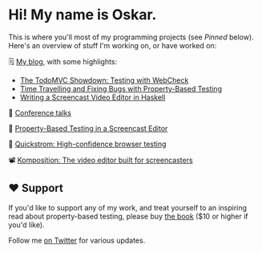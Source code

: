 # Hi! My name is Oskar.

This is where you'll most of my programming
projects (see _Pinned_ below). Here's an overview of stuff I'm working on, or
have worked on:

🗒️ [My blog](https://wickstrom.tech/writing.html), with some highlights:

- [The TodoMVC Showdown: Testing with WebCheck](https://wickstrom.tech/programming/2020/07/02/the-todomvc-showdown-testing-with-webcheck.html)
- [Time Travelling and Fixing Bugs with Property-Based Testing](https://wickstrom.tech/programming/2019/11/17/time-travelling-and-fixing-bugs-with-property-based-testing.html)
- [Writing a Screencast Video Editor in Haskell](https://wickstrom.tech/programming/2018/10/26/writing-a-screencast-video-editor-in-haskell.html)

🎤 [Conference talks](https://wickstrom.tech/talks.html)

📖 [Property-Based Testing in a Screencast Editor](https://leanpub.com/property-based-testing-in-a-screencast-editor)

🧪 [Quickstrom: High-confidence browser testing](https://quickstrom.io/)

📽️ [Komposition: The video editor built for screencasters](https://owickstrom.github.io/komposition/)

## ❤️ Support

If you'd like to support any of my work, and treat yourself to an inspiring
read about property-based testing, please buy [the book](https://leanpub.com/property-based-testing-in-a-screencast-editor) ($10 or higher if you'd like).

Follow me [on Twitter](https://twitter.com/owickstrom) for various updates.
